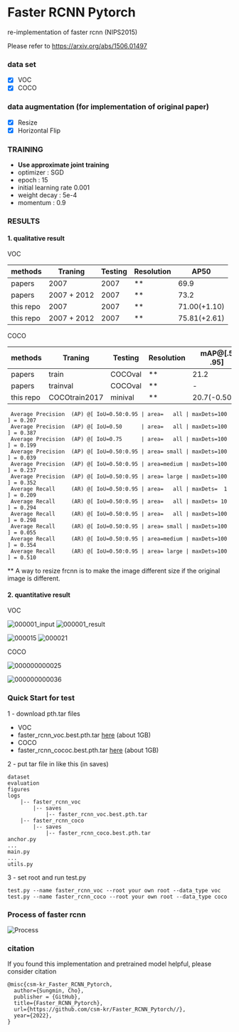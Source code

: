 # Faster RCNN Pytorch 

re-implementation of faster rcnn (NIPS2015)

Please refer to https://arxiv.org/abs/1506.01497

### data set
- [x] VOC  
- [x] COCO

### data augmentation (for implementation of original paper)
- [x] Resize
- [x] Horizontal Flip

### TRAINING

- **Use approximate joint training**
- optimizer : SGD
- epoch : 15 
- initial learning rate 0.001
- weight decay : 5e-4
- momentum : 0.9

### RESULTS

#### 1. qualitative result

VOC

|methods     |  Traning   |   Testing  | Resolution |   AP50          |
|------------|------------|------------|------------| --------------- |
|papers      |2007        |  2007      | **         |   69.9          |
|papers      |2007 + 2012 |  2007      | **         |   73.2          |
|this repo   |2007        |  2007      | **         |   71.00(+1.10)  |
|this repo   |2007 + 2012 |  2007      | **         |   75.81(+2.61)  |

COCO

|methods     |  Traning    |   Testing  | Resolution |   mAP@[.5 .95]  |
|------------|-------------|------------|------------| --------------- |
|papers      |train        |  COCOval   | **         |   21.2          |
|papers      |trainval     |  COCOval   | **         |   -             |
|this repo   |COCOtrain2017|  minival   | **         |   20.7(-0.50%)  |

```
 Average Precision  (AP) @[ IoU=0.50:0.95 | area=   all | maxDets=100 ] = 0.207
 Average Precision  (AP) @[ IoU=0.50      | area=   all | maxDets=100 ] = 0.387
 Average Precision  (AP) @[ IoU=0.75      | area=   all | maxDets=100 ] = 0.199
 Average Precision  (AP) @[ IoU=0.50:0.95 | area= small | maxDets=100 ] = 0.039
 Average Precision  (AP) @[ IoU=0.50:0.95 | area=medium | maxDets=100 ] = 0.237
 Average Precision  (AP) @[ IoU=0.50:0.95 | area= large | maxDets=100 ] = 0.352
 Average Recall     (AR) @[ IoU=0.50:0.95 | area=   all | maxDets=  1 ] = 0.209
 Average Recall     (AR) @[ IoU=0.50:0.95 | area=   all | maxDets= 10 ] = 0.294
 Average Recall     (AR) @[ IoU=0.50:0.95 | area=   all | maxDets=100 ] = 0.298
 Average Recall     (AR) @[ IoU=0.50:0.95 | area= small | maxDets=100 ] = 0.055
 Average Recall     (AR) @[ IoU=0.50:0.95 | area=medium | maxDets=100 ] = 0.354
 Average Recall     (AR) @[ IoU=0.50:0.95 | area= large | maxDets=100 ] = 0.510
```

** A way to resize frcnn is to make the image different size if the original image is different.

#### 2. quantitative result

VOC

![000001_input](./figures/000001_.jpg)
![000001_result](./figures/000001.jpg)

![000015](./figures/000010.jpg)
![000021](./figures/000021.jpg)

COCO

![000000000025](./figures/000000000025.jpg)

![000000000036](./figures/000000000036.jpg)


### Quick Start for test

1 - download pth.tar files 

- VOC
- faster_rcnn_voc.best.pth.tar [here](https://livecauac-my.sharepoint.com/:u:/g/personal/csm8167_cau_ac_kr/EaOuSelMyTJKin5B5C2k8D4BzXIC9Ej62CArAUXrpk9Hgg) (about 1GB)
- COCO
- faster_rcnn_cococ.best.pth.tar [here](https://livecauac-my.sharepoint.com/:u:/g/personal/csm8167_cau_ac_kr/Efu3JLCm7RFNgGzRp-dNzYABWsFh-VrCUUCQ-rGNfbTk7A) (about 1GB)

2 - put tar file in like this (in saves)

```
dataset
evaluation
figures
logs
    |-- faster_rcnn_voc
        |-- saves
            |-- faster_rcnn_voc.best.pth.tar    
    |-- faster_rcnn_coco
        |-- saves
            |-- faster_rcnn_coco.best.pth.tar
anchor.py
...
main.py
...
utils.py
```

3 - set root and run test.py
```
test.py --name faster_rcnn_voc --root your own root --data_type voc
test.py --name faster_rcnn_coco --root your own root --data_type coco
```


### Process of faster rcnn

![Process](./figures/faster_rcnn_process.jpg)

### citation
If you found this implementation and pretrained model helpful, please consider citation
```
@misc{csm-kr_Faster_RCNN_Pytorch,
  author={Sungmin, Cho},
  publisher = {GitHub},
  title={Faster_RCNN_Pytorch},
  url={https://github.com/csm-kr/Faster_RCNN_Pytorch//},
  year={2022},
}
```
